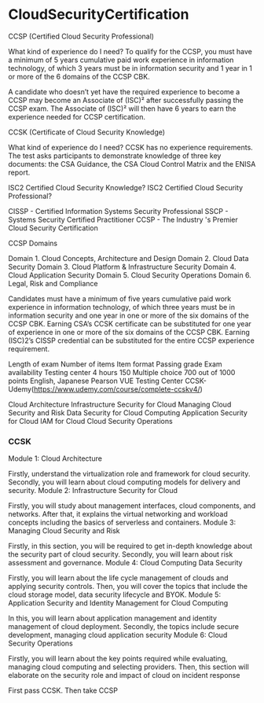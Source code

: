 # CloudSecurityCertification

CCSP (Certified Cloud Security Professional)

What kind of experience do I need?
To qualify for the CCSP, you must have a minimum of 5 years cumulative paid work experience in information technology, of which 3 years must be in information security and 1 year in 1 or more of the 6 domains of the CCSP CBK.

A candidate who doesn’t yet have the required experience to become a CCSP may become an Associate of (ISC)² after successfully passing the CCSP exam. The Associate of (ISC)² will then have 6 years to earn the experience needed for CCSP certification.


CCSK (Certificate of Cloud Security Knowledge)

What kind of experience do I need?
CCSK has no experience requirements. The test asks participants to demonstrate knowledge of three key documents: the CSA Guidance, the CSA Cloud Control Matrix and the ENISA report.


ISC2 Certified Cloud Security Knowledge?
ISC2 Certified Cloud Security Professional?



CISSP - Certified Information Systems Security Professional
SSCP - Systems Security Certified Practitioner
CCSP - The Industry 's Premier Cloud Security Certification


CCSP Domains

Domain 1. Cloud Concepts, Architecture and Design
Domain 2. Cloud Data Security
Domain 3. Cloud Platform & Infrastructure Security
Domain 4. Cloud Application Security
Domain 5. Cloud Security Operations
Domain 6. Legal, Risk and Compliance

Candidates must have a minimum of five years cumulative paid work experience in information technology, of which three years must be in information security and one year in one or more of the six domains of the CCSP CBK. Earning CSA’s CCSK certificate can be substituted for one year of experience in one or more of the six domains of the CCSP CBK. Earning (ISC)2’s CISSP credential can be substituted for the entire CCSP experience requirement.


Length of exam Number of items Item format Passing grade
Exam availability Testing center
4 hours
150
Multiple choice
700 out of 1000 points English, Japanese
Pearson VUE Testing Center
CCSK- Udemy(https://www.udemy.com/course/complete-ccskv4/)

Cloud Architecture
Infrastructure Security for Cloud
Managing Cloud Security and Risk
Data Security for Cloud Computing
Application Security for Cloud
IAM for Cloud
Cloud Security Operations


### CCSK
Module 1: Cloud Architecture

Firstly, understand the virtualization role and framework for cloud security.
Secondly, you will learn about cloud computing models for delivery and security.
Module 2: Infrastructure Security for Cloud

Firstly, you will study about management interfaces, cloud components, and networks.
After that, it explains the virtual networking and workload concepts including the basics of serverless and containers.
Module 3: Managing Cloud Security and Risk 

Firstly, in this section, you will be required to get in-depth knowledge about the security part of cloud security. 
Secondly, you will learn about risk assessment and governance. 
Module 4: Cloud Computing Data Security

Firstly, you will learn about the life cycle management of clouds and applying security controls.
Then, you will cover the topics that include the cloud storage model, data security lifecycle and BYOK.
Module 5: Application Security and Identity Management for Cloud Computing 

In this, you will learn about application management and identity management of cloud deployment.
Secondly, the topics include secure development, managing cloud application security
Module 6: Cloud Security Operations

Firstly, you will learn about the key points required while evaluating, managing cloud computing and selecting providers.
Then, this section will elaborate on the security role and impact of cloud on incident response


First pass CCSK. Then take CCSP
